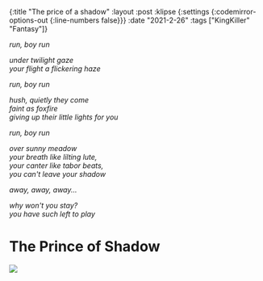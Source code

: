 {:title "The price of a shadow"
 :layout :post
 :klipse {:settings {:codemirror-options-out {:line-numbers false}}}
 :date "2021-2-26"
 :tags  ["KingKiller" "Fantasy"]}
 
 
_run, boy run_

_under twilight gaze_
<br>
_your flight a flickering haze_

_run, boy run_

_hush, quietly they come_
<br>
_faint as foxfire_
<br>
_giving up their little lights for you_
<br>

_run, boy run_

_over sunny meadow_
<br>
_your breath like lilting lute,_
<br>
_your canter like tabor beats,_
<br>
_you can't leave your shadow_

_away, away, away..._

_why won't you stay?_
<br>
_you have such left to play_

# The Prince of Shadow

<img src="/img/the-prince-of-shadow.png" >

